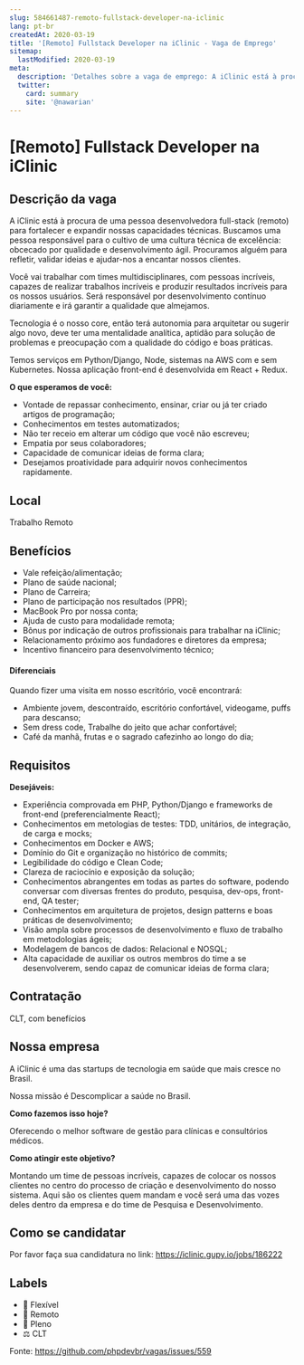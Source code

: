 ```yaml
---
slug: 584661487-remoto-fullstack-developer-na-iclinic
lang: pt-br
createdAt: 2020-03-19
title: '[Remoto] Fullstack Developer na iClinic - Vaga de Emprego'
sitemap:
  lastModified: 2020-03-19
meta:
  description: 'Detalhes sobre a vaga de emprego: A iClinic está à procura de uma pessoa desenvolvedora full-stack (remoto) para fortalecer e expandir nossas capacidades técnicas. Buscamos uma pessoa responsável para o cultivo de uma cultura técnica de excelência: obcecado por qualidade e desenvolvimento ágil. Procuramos alguém para refletir, validar ideias e ajudar-nos a encantar nossos clientes. Você vai trabalhar com times multidisciplinares, com pessoas incríveis, capazes de realizar trabalhos incríveis e produzir resultados incríveis para os nossos usuários. Será responsável por desenvolvimento contínuo diariamente e irá garantir a qualidade que almejamos. Tecnologia é o nosso core, então terá autonomia para arquitetar ou sugerir algo novo, deve ter uma mentalidade analítica, aptidão para solução de problemas e preocupação com a qualidade do código e boas práticas. Temos serviços em Python/Django, Node, sistemas na AWS com e sem Kubernetes. Nossa aplicação front-end é desenvolvida em React + Redux.  **O que esperamos de você:** - Vontade de repassar conhecimento, ensinar, criar ou já ter criado artigos de programação; - Conhecimentos em testes automatizados; - Não ter receio em alterar um código que você não escreveu; - Empatia por seus colaboradores; - Capacidade de comunicar ideias de forma clara; - Desejamos proatividade para adquirir novos conhecimentos rapidamente.'
  twitter:
    card: summary
    site: '@nawarian'
---
```


# [Remoto] Fullstack Developer na iClinic

## Descrição da vaga

A iClinic está à procura de uma pessoa desenvolvedora full-stack (remoto) para fortalecer e expandir nossas capacidades técnicas. Buscamos uma pessoa responsável para o cultivo de uma cultura técnica de excelência: obcecado por qualidade e desenvolvimento ágil. Procuramos alguém para refletir, validar ideias e ajudar-nos a encantar nossos clientes.

Você vai trabalhar com times multidisciplinares, com pessoas incríveis, capazes de realizar trabalhos incríveis e produzir resultados incríveis para os nossos usuários. Será responsável por desenvolvimento contínuo diariamente e irá garantir a qualidade que almejamos.

Tecnologia é o nosso core, então terá autonomia para arquitetar ou sugerir algo novo, deve ter uma mentalidade analítica, aptidão para solução de problemas e preocupação com a qualidade do código e boas práticas.

Temos serviços em Python/Django, Node, sistemas na AWS com e sem Kubernetes. Nossa aplicação front-end é desenvolvida em React + Redux.


**O que esperamos de você:**

- Vontade de repassar conhecimento, ensinar, criar ou já ter criado artigos de programação;
- Conhecimentos em testes automatizados;
- Não ter receio em alterar um código que você não escreveu;
- Empatia por seus colaboradores;
- Capacidade de comunicar ideias de forma clara;
- Desejamos proatividade para adquirir novos conhecimentos rapidamente.

## Local

Trabalho Remoto

## Benefícios

- Vale refeição/alimentação;
- Plano de saúde nacional;
- Plano de Carreira;
- Plano de participação nos resultados (PPR);
- MacBook Pro por nossa conta;
- Ajuda de custo para modalidade remota;
- Bônus por indicação de outros profissionais para trabalhar na iClinic;
- Relacionamento próximo aos fundadores e diretores da empresa;
- Incentivo financeiro para desenvolvimento técnico;

#### Diferenciais

Quando fizer uma visita em nosso escritório, você encontrará:

- Ambiente jovem, descontraído, escritório confortável, videogame, puffs para descanso;
- Sem dress code,  Trabalhe do jeito que achar confortável;
- Café da manhã, frutas e o sagrado cafezinho ao longo do dia;

## Requisitos


**Desejáveis:**

- Experiência comprovada em PHP, Python/Django e frameworks de front-end (preferencialmente React);
- Conhecimentos em metologias de testes: TDD, unitários, de integração, de carga e mocks;
- Conhecimentos em Docker e AWS;
- Domínio do Git e organização no histórico de commits;
- Legibilidade do código e Clean Code;
- Clareza de raciocínio e exposição da solução;
- Conhecimentos abrangentes em todas as partes do software, podendo conversar com diversas frentes do produto, pesquisa, dev-ops, front-end, QA tester;
- Conhecimentos em arquitetura de projetos, design patterns e boas práticas de desenvolvimento;
- Visão ampla sobre processos de desenvolvimento e fluxo de trabalho em metodologias ágeis;
- Modelagem de bancos de dados: Relacional e NOSQL;
- Alta capacidade de auxiliar os outros membros do time a se desenvolverem, sendo capaz de comunicar ideias de forma clara;

## Contratação

CLT, com benefícios

## Nossa empresa

A iClinic é uma das startups de tecnologia em saúde que mais cresce no Brasil.

Nossa missão é Descomplicar a saúde no Brasil.


**Como fazemos isso hoje?** 

Oferecendo o melhor software de gestão para clínicas e consultórios médicos.


**Como atingir este objetivo?**

Montando um time de pessoas incríveis, capazes de colocar os nossos clientes no centro do processo de criação e desenvolvimento do nosso sistema. Aqui são os clientes quem mandam e você será uma das vozes deles dentro da empresa e do time de Pesquisa e Desenvolvimento.

## Como se candidatar

Por favor faça sua candidatura no link: https://iclinic.gupy.io/jobs/186222 

## Labels

- 🏢 Flexível
- 🏢 Remoto
- 👨 Pleno
- ⚖️ CLT



Fonte: https://github.com/phpdevbr/vagas/issues/559